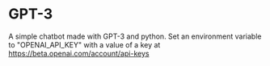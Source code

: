 # GPT-3
A simple chatbot made with GPT-3 and python. Set an environment variable to "OPENAI_API_KEY" with a value of a key at https://beta.openai.com/account/api-keys
